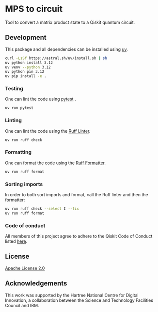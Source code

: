 # MPS to circuit

Tool to convert a matrix product state to a Qiskit quantum circuit.

## Development

This package and all dependencies can be installed using [uv](https://github.com/astral-sh/uv).

```sh
curl -LsSf https://astral.sh/uv/install.sh | sh
uv python install 3.12
uv venv --python 3.12
uv python pin 3.12
uv pip install -e .
```

### Testing

One can lint the code using [pytest](https://github.com/pytest-dev/pytest) .

```sh
uv run pytest
```

### Linting

One can lint the code using the [Ruff Linter](https://docs.astral.sh/ruff/linter/).

```sh
uv run ruff check
```

### Formatting

One can format the code using the [Ruff Formatter](https://github.com/astral-sh/ruff/formatter/).

```sh
uv run ruff format
```

### Sorting imports

In order to both sort imports and format, call the Ruff linter and then the formatter:

```sh
uv run ruff check --select I --fix
uv run ruff format
```

### Code of conduct

All members of this project agree to adhere to the Qiskit Code of Conduct listed
[here](https://github.com/Qiskit/qiskit/blob/master/CODE_OF_CONDUCT.md).

## License

[Apache License 2.0](LICENSE.txt)

## Acknowledgements

This work was supported by the Hartree National Centre for Digital Innovation, a collaboration
between the Science and Technology Facilities Council and IBM.
